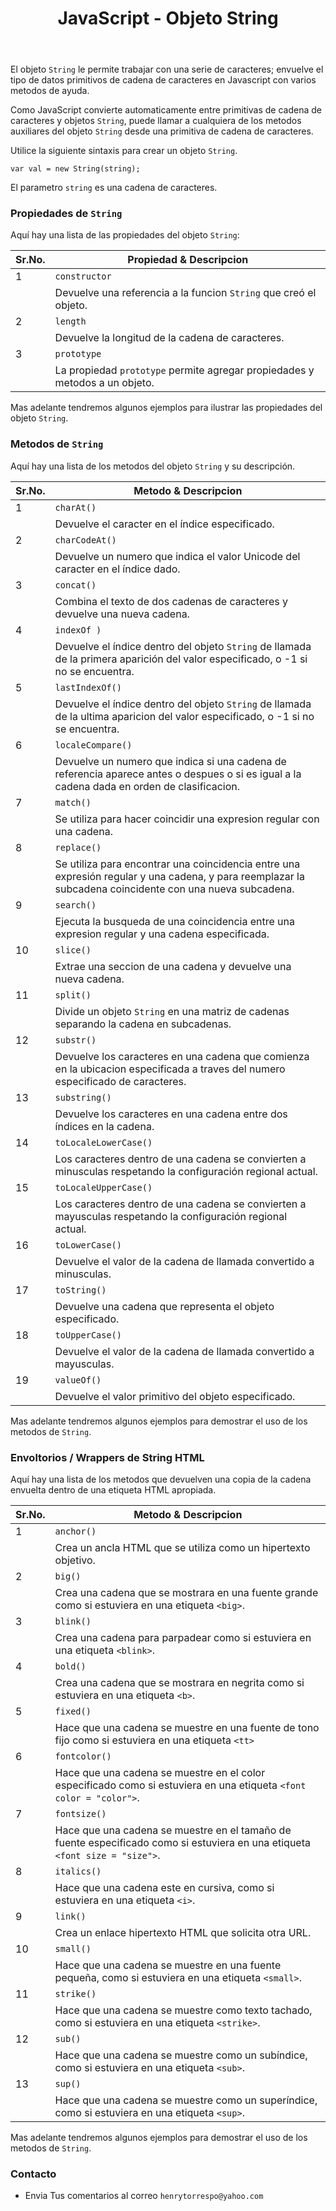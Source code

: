 ﻿---
title: JavaScript - Objeto String
description: El objeto `String` es un objeto envolvente / Wrapper que permite trabajar con cadenas de caracteres. 
categories: Blog
comments: true
---

El objeto `String` le permite trabajar con una serie de caracteres; envuelve el tipo de datos primitivos de cadena de caracteres en Javascript con varios metodos de ayuda.

Como JavaScript convierte automaticamente entre primitivas de cadena de caracteres y objetos `String`, puede llamar a cualquiera de los metodos auxiliares del objeto `String` desde una primitiva de cadena de caracteres.

Utilice la siguiente sintaxis para crear un objeto `String`.

```terminal
var val = new String(string);
```

El parametro `string` es una cadena de caracteres.

### Propiedades de `String`

Aquí hay una lista de las propiedades del objeto `String`:

| Sr.No. |	Propiedad & Descripcion  |
|--------|---------------------------|
| 1      | `constructor`             |
|        | Devuelve una referencia a la funcion `String` que creó el objeto. |
| 2      | `length`                  |
|        | Devuelve la longitud de la cadena de caracteres. |
| 3      | `prototype`               |
|        | La propiedad `prototype` permite agregar propiedades y metodos a un objeto. |

Mas adelante tendremos algunos ejemplos para ilustrar las propiedades del objeto `String`.


### Metodos de `String`

Aquí hay una lista de los metodos del objeto `String` y su descripción.

| Sr.No. |	Metodo & Descripcion  |
|--------|---------------------------|
| 1      | `charAt()`              |
|        | Devuelve el caracter en el índice especificado. |
| 2      | `charCodeAt()`          |
|        | Devuelve un numero que indica el valor Unicode del caracter en el índice dado. |
| 3      | `concat()`              |
|        | Combina el texto de dos cadenas de caracteres y devuelve una nueva cadena. |
| 4      | `indexOf )`             |
|        | Devuelve el índice dentro del objeto `String` de llamada de la primera aparición del valor especificado, o -1 si no se encuentra. |
| 5      | `lastIndexOf()`         |
|        | Devuelve el índice dentro del objeto `String` de llamada de la ultima aparicion del valor especificado, o -1 si no se encuentra. |
| 6      | `localeCompare()`       |
|        | Devuelve un numero que indica si una cadena de referencia aparece antes o despues o si es igual a la cadena dada en orden de clasificacion. |
| 7      | `match()`               |
|        | Se utiliza para hacer coincidir una expresion regular con una cadena. |
| 8      | `replace()`             |
|        | Se utiliza para encontrar una coincidencia entre una expresión regular y una cadena, y para reemplazar la subcadena coincidente con una nueva subcadena. |
| 9      | `search()`                |
|        | Ejecuta la busqueda de una coincidencia entre una expresion regular y una cadena especificada. |
| 10     | `slice()`               |
|        | Extrae una seccion de una cadena y devuelve una nueva cadena.|
| 11     | `split()`               |
|        | Divide un objeto `String` en una matriz de cadenas separando la cadena en subcadenas. |
| 12     | `substr()`              |
|        | Devuelve los caracteres en una cadena que comienza en la ubicacion especificada a traves del numero especificado de caracteres.|
| 13     | `substring()`           |
|        | Devuelve los caracteres en una cadena entre dos índices en la cadena.|
| 14     | `toLocaleLowerCase()`   |
|        | Los caracteres dentro de una cadena se convierten a minusculas respetando la configuración regional actual.|
| 15     | `toLocaleUpperCase()`   |
|        | Los caracteres dentro de una cadena se convierten a mayusculas respetando la configuración regional actual.|
| 16     | `toLowerCase()`         |
|        | Devuelve el valor de la cadena de llamada convertido a minusculas.|
| 17     | `toString()`            |
|        | Devuelve una cadena que representa el objeto especificado.|
| 18     | `toUpperCase()`         |
|        | Devuelve el valor de la cadena de llamada convertido a mayusculas.|
| 19     | `valueOf()`             |
|        | Devuelve el valor primitivo del objeto especificado.|

Mas adelante tendremos algunos ejemplos para demostrar el uso de los metodos de `String`.

### Envoltorios / Wrappers de String HTML

Aquí hay una lista de los metodos que devuelven una copia de la cadena envuelta dentro de una etiqueta HTML apropiada.

| Sr.No. |	Metodo & Descripcion  |
|--------|---------------------------|
| 1      | `anchor()`             |
|        | Crea un ancla HTML que se utiliza como un hipertexto objetivo.|
| 2      | `big()`                |
|        | Crea una cadena que se mostrara en una fuente grande como si estuviera en una etiqueta `<big>`. |
| 3      | `blink()`              |
|        | Crea una cadena para parpadear como si estuviera en una etiqueta `<blink>`. |
| 4      | `bold()`               |
|        | Crea una cadena que se mostrara en negrita como si estuviera en una etiqueta `<b>`. |
| 5      | `fixed()`              |
|        | Hace que una cadena se muestre en una fuente de tono fijo como si estuviera en una etiqueta `<tt>` |
| 6      | `fontcolor()`          |
|        | Hace que una cadena se muestre en el color especificado como si estuviera en una etiqueta `<font color = "color">`. |
| 7      | `fontsize()`           |
|        | Hace que una cadena se muestre en el tamaño de fuente especificado como si estuviera en una etiqueta `<font size = "size">`.|
| 8      | `italics()`            |
|        | Hace que una cadena este en cursiva, como si estuviera en una etiqueta `<i>`. |
| 9      | `link()`               |
|        | Crea un enlace hipertexto HTML que solicita otra URL.|
| 10     | `small()`              |
|        | Hace que una cadena se muestre en una fuente pequeña, como si estuviera en una etiqueta `<small>`.|
| 11     | `strike()`             |
|        | Hace que una cadena se muestre como texto tachado, como si estuviera en una etiqueta `<strike>`.|
| 12     | `sub()`                |
|        | Hace que una cadena se muestre como un subíndice, como si estuviera en una etiqueta `<sub>`.|
| 13     | `sup()`                |
|        | Hace que una cadena se muestre como un superíndice, como si estuviera en una etiqueta `<sup>`. |

Mas adelante tendremos algunos ejemplos para demostrar el uso de los metodos de `String`.


### Contacto

- Envia Tus comentarios al correo `henrytorrespo@yahoo.com`
